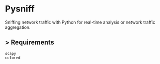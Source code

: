 # Pysniff
Sniffing network traffic with Python for real-time analysis or network traffic aggregation.

## > Requirements
```
scapy
colored
```
